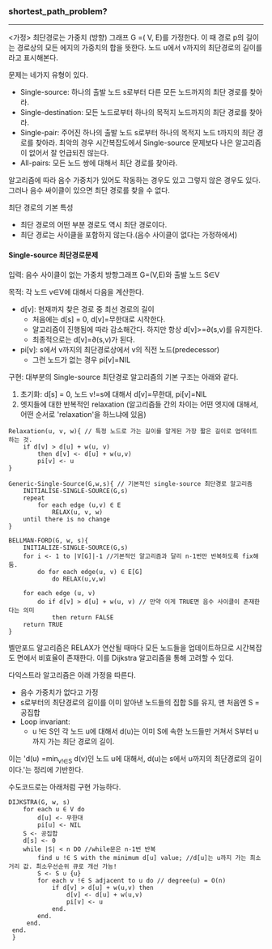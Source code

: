 ### shortest_path_problem?
----

<가정>
최단경로는 가중치 (방향) 그래프 G =( V, E)를 가정한다. 
이 때 경로 p의 길이는 경로상의 모든 에지의 가중치의 합을 뜻한다.
노드 u에서 v까지의 최단경로의 길이를 라고 표시해본다.

문제는 네가지 유형이 있다.
 - Single-source: 하나의 출발 노드 s로부터 다른 모든 노드까지의 최단 경로를 찾아라.
 - Single-destination: 모든 노드로부터 하나의 목적지 노드까지의 최단 경로를 찾아라.
 - Single-pair: 주어진 하나의 출발 노드 s로부터 하나의 목적지 노드 t까지의 최단 경로를 찾아라. 최악의 경우 시간복잡도에서 Single-source 문제보다 나은 알고리즘이 없어서 잘 언급되진 않는다. 
 - All-pairs: 모든 노드 쌍에 대해서 최단 경로를 찾아라.
 
알고리즘에 따라 음수 가중치가 있어도 작동하는 경우도 있고 그렇지 않은 경우도 있다. 그러나 음수 싸이클이 있으면 최단 경로를 찾을 수 없다.

최단 경로의 기본 특성
 - 최단 경로의 어떤 부분 경로도 역시 최단 경로이다.
 - 최단 경로는 사이클을 포함하지 않는다.(음수 사이클이 없다는 가정하에서)


#### Single-source 최단경로문제

입력: 음수 사이클이 없는 가중치 방향그래프 G=(V,E)와 출발 노드 S∈V

목적: 각 노드 v∈V에 대해서 다음을 계산한다.
 - d[v]: 현재까지 찾은 경로 중 최선 경로의 길이
   - 처음에는 d[s] = 0, d[v]=무한대로 시작한다.
   - 알고리즘이 진행됨에 따라 감소해간다. 하지만 항상 d[v]>=∂(s,v)를 유지한다.
   - 최종적으로는 d[v]=∂(s,v)가 된다.
 - pi[v]: s에서 v까지의 최단경로상에서 v의 직전 노드(predecessor)
   - 그런 노드가 없는 경우 pi[v]=NIL


구현: 대부분의 Single-source 최단경로 알고리즘의 기본 구조는 아래와 같다.
 1. 초기화: d[s] = 0, 노드 v!=s에 대해서 d[v]=무한대, pi[v]=NIL
 2. 엣지들에 대한 반복적인 relaxation
 (알고리즘들 간의 차이는 어떤 엣지에 대해서, 어떤 순서로 'relaxation'을 하느냐에 있음)

```
Relaxation(u, v, w){ // 특정 노드로 가는 길이를 알게된 가장 짧은 길이로 업데이트 하는 것.
    if d[v] > d[u] + w(u, v)
        then d[v] <- d[u] + w(u,v)
        pi[v] <- u
}

Generic-Single-Source(G,w,s){ // 기본적인 single-source 최단경로 알고리즘
    INITIALISE-SINGLE-SOURCE(G,s)
    repeat
        for each edge (u,v) ∈ E
            RELAX(u, v, w)
    until there is no change
}

BELLMAN-FORD(G, w, s){
    INITIALIZE-SINGLE-SOURCE(G,s)
    for i <- 1 to |V[G]|-1 //기본적인 알고리즘과 달리 n-1번만 반복하도록 fix해둠.
        do for each edge(u, v) ∈ E[G]
            do RELAX(u,v,w)
            
    for each edge (u, v)
        do if d[v] > d[u] + w(u, v) // 만약 이게 TRUE면 음수 사이클이 존재한다는 의미
            then return FALSE
    return TRUE 
}
```


벨만포드 알고리즘은 RELAX가 연산될 때마다 모든 노드들을 업데이트하므로 시간복잡도 면에서 비효율이 존재한다.
이를 Dijkstra 알고리즘을 통해 고려할 수 있다.

다익스트라 알고리즘은 아래 가정을 따른다.
 - 음수 가중치가 없다고 가정
 - s로부터의 최단경로의 길이를 이미 알아낸 노드들의 집합 S를 유지, 맨 처음엔 S = 공집합
 - Loop invariant:
   - u !∈ S인 각 노드 u에 대해서 d(u)는 이미 S에 속한 노드들만 거쳐서 S부터 u까지 가는 최단 경로의 길이.

이는 'd(u) =min<sub>v!∈S</sub> d(v)인 노드 u에 대해서, d(u)는 s에서 u까지의 최단경로의 길이이다.'는 정리에 기반한다.

수도코드로는 아래처럼 구현 가능하다.
```
DIJKSTRA(G, w, s)
    for each u ∈ V do
        d[u] <- 무한대
        pi[u] <- NIL
    S <- 공집합
    d[s] <- 0
    while |S| < n DO //while문은 n-1번 반복
        find u !∈ S with the minimum d[u] value; //d[u]는 u까지 가는 최소거리 값. 최소우선순위 큐로 개선 가능!
        S <- S ∪ {u}
        for each v !∈ S adjacent to u do // degree(u) = O(n)
            if d[v] > d[u] + w(u,v) then
                d[v] <- d[u] + w(u,v)
                pi[v] <- u
            end.
        end.
     end.
 end.
 }    
```

